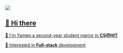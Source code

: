 <a href="https://github.com/panghu-Wu">
  <img src="https://github-readme-stats.vercel.app/api?username=panghu-Wu&show_icons=true&theme=dracula" />


## 🐯 Hi there
🌱 I'm Yamen,a second-year student marjor in **CS@HIT**

🍩 Interested in **Full-stack** development
